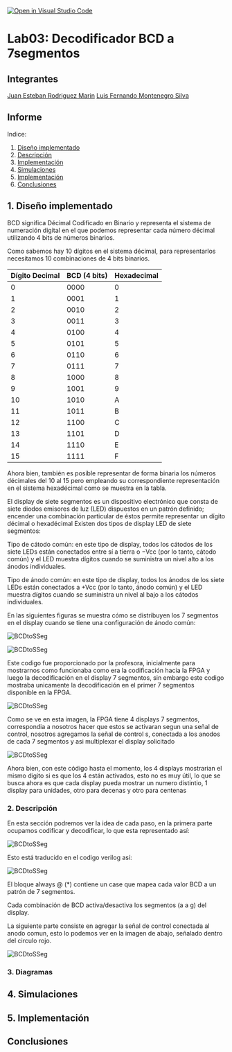 [![Open in Visual Studio Code](https://classroom.github.com/assets/open-in-vscode-2e0aaae1b6195c2367325f4f02e2d04e9abb55f0b24a779b69b11b9e10269abc.svg)](https://classroom.github.com/online_ide?assignment_repo_id=19743716&assignment_repo_type=AssignmentRepo)
# Lab03: Decodificador BCD a 7segmentos


## Integrantes 

[Juan Esteban Rodriguez Marin](https://github.com/Esteban-dido)
[Luis Fernando Montenegro Silva](https://github.com/luisfer13672)

## Informe

Indice:

1. [Diseño implementado](#1-diseño-implementado)
2. [Descripción](#2-descripción)
3. [Implementación](#3-diagramas)
4. [Simulaciones](#4-simulaciones)
5. [Implementación](#5-implementación)
6. [Conclusiones](#conclusiones)

## 1. Diseño implementado

BCD significa Décimal Codificado en Binario y representa el sistema de numeración digital en el que podemos representar cada número décimal utilizando 4 bits de números binarios.

Como sabemos hay 10 dígitos en el sistema décimal, para representarlos necesitamos 10 combinaciones de 4 bits binarios.

| Dígito Decimal | BCD (4 bits) | Hexadecimal |
|----------------|-------------|-------------|
|       0        |    0000     |      0      |
|       1        |    0001     |      1      |
|       2        |    0010     |      2      |
|       3        |    0011     |      3      |
|       4        |    0100     |      4      |
|       5        |    0101     |      5      |
|       6        |    0110     |      6      |
|       7        |    0111     |      7      |
|       8        |    1000     |      8      |
|       9        |    1001     |      9      |
|      10        |    1010     |      A      |
|      11        |    1011     |      B      |
|      12        |    1100     |      C      |
|      13        |    1101     |      D      |
|      14        |    1110     |      E      |
|      15        |    1111     |      F      |

Ahora bien, también es posible representar de forma binaria los números décimales del 10 al 15 pero empleando su correspondiente representación en el sistema hexadécimal como se muestra en la tabla.

El display de siete segmentos es un dispositivo electrónico que consta de siete diodos emisores de luz (LED) dispuestos en un patrón definido; encender una combinación particular de éstos permite representar un dígito décimal o hexadécimal Existen dos tipos de display LED de siete segmentos:

Tipo de cátodo común: en este tipo de display, todos los cátodos de los siete LEDs están conectados entre sí a tierra o −Vcc
 (por lo tanto, cátodo común) y el LED muestra dígitos cuando se suministra un nivel alto a los ánodos individuales.

Tipo de ánodo común: en este tipo de display, todos los ánodos de los siete LEDs están conectados a 
+Vcc
 (por lo tanto, ánodo común) y el LED muestra dígitos cuando se suministra un nivel al bajo a los cátodos individuales.

En las siguientes figuras se muestra cómo se distribuyen los 7 segmentos en el display cuando se tiene una configuración de ánodo común:


![BCDtoSSeg](./imagenes/segm.png)



![BCDtoSSeg](./imagenes/BCDtoSSeg.png)

Este codigo fue proporcionado por la profesora, inicialmente para mostrarnos como funcionaba como era la codificación hacia la FPGA y luego la decodificación en el display 7 segmentos, sin embargo este codigo mostraba unicamente la decodificación en el primer 7 segmentos disponible en la FPGA. 

![BCDtoSSeg](./imagenes/displays1.jpeg)

Como se ve en esta imagen, la FPGA tiene 4 displays 7 segmentos, correspondia a nosotros hacer que estos se activaran segun una señal de control, nosotros agregamos la señal de control s, conectada a los anodos de cada 7 segmentos y asi multiplexar el display solicitado

![BCDtoSSeg](./imagenes/Control.png)

Ahora bien, con este código hasta el momento, los 4 displays mostrarian el mismo digito si es que los 4 están activados, esto no es muy útil, lo que se busca ahora es que cada display pueda mostrar un numero distintio, 1 display para unidades, otro para decenas y otro para centenas

### 2. Descripción

En esta sección podremos ver la idea de cada paso, en la primera parte ocupamos codificar y decodificar, lo que esta representado así:

![BCDtoSSeg](./imagenes/Sseg.png)

Esto está traducido en el codigo verilog así: 

![BCDtoSSeg](./imagenes/codificar.png)

El bloque always @ (*) contiene un case que mapea cada valor BCD a un patrón de 7 segmentos.

Cada combinación de BCD activa/desactiva los segmentos (a a g) del display.

La siguiente parte consiste en agregar la señal de control conectada al anodo comun, esto lo podemos ver en la imagen de abajo, señalado dentro del circulo rojo.

![BCDtoSSeg](./imagenes/bloques.png)

### 3. Diagramas


## 4. Simulaciones 


## 5. Implementación


## Conclusiones




